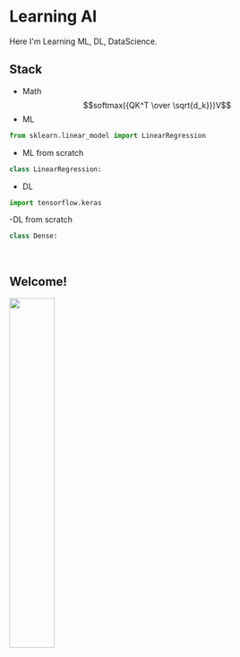 # Learning AI

Here I'm Learning ML, DL, DataScience.

## Stack

- Math<br>
$$softmax({QK^T \over \sqrt{d_k}})V$$
- ML<br>
```python
from sklearn.linear_model import LinearRegression
```
- ML from scratch<br>
```python
class LinearRegression:
```
- DL<br>
```python
import tensorflow.keras
```

-DL from scratch<br>
```python
class Dense:
```
<br>

## Welcome!

<img src='https://i.pinimg.com/originals/0c/77/b1/0c77b17836644990398a2066dae7ace9.gif' width=40%>

